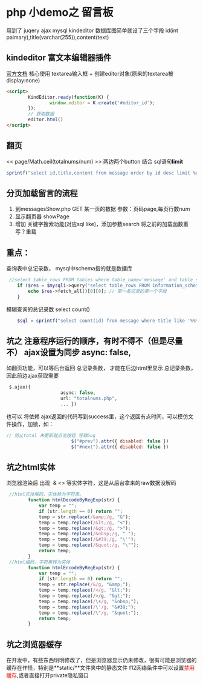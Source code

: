 # php 小demo之 留言板
用到了 juqery ajax mysql kindeditor
数据库图简单就设了三个字段 id(int paimary),title(varchar(255)),content(text)

## kindeditor 富文本编辑器插件
[官方文档](http://kindeditor.net/doc.php)
核心使用 textarea输入框 + 创建editor对象(原来的textarea被display:none)
```html
<script>
        KindEditor.ready(function(K) {
                window.editor = K.create('#editor_id');
        });
        // 获取数据
        editor.html()
</script>
```



## 翻页
<<  page/Math.ceil(totalnums/num) >> 两边两个button
结合  sql语句**limit**
```php
sprintf("select id,title,content from message order by id desc limit %d,%d ",($page-1)*$num,$num);
```

## 分页加载留言的流程
1. 到messagesShow.php  GET 某一页的数据 参数：页码page,每页行数num
2. 显示翻页器 showPage
3. 增加 关键字搜索功能(对应sql like)，添加参数search 将之前的加载函数重写？重载

## 重点：
查询表中总记录数， mysql中schema指的就是数据库 
```php
 //select table_rows FROM tables where table_name='message' and table_schema='test'
    if ($res = $mysqli->query("select table_rows FROM information_schema.tables where table_name='message' and table_schema='test'")) { // test.message
        echo $res->fetch_all()[0][0]; // 第一条记录的第一个字段
    } 
```
模糊查询的总记录数 select count() 
```php
    $sql = sprintf("select count(id) from message where title like '%%%s%%' or content like '%%%s%%' order by id desc",$search,$search);
```

## 坑之 注意程序运行的顺序，有时不得不（但是尽量不）  ajax设置为同步 async: false,
如翻页功能，可以等后台返回 总记录条数， 才能在后边html里显示 总记录条数，因此前边ajax获取需要
```php
 $.ajax({
                    async: false, 
                    url: "totalnums.php",
                    ... })
```
也可以 将依赖 ajax返回的代码写到success里，这个返回有点时间，可以模仿文件操作，加锁，如：
```javascript
// 防止total 未更新就点击按钮 导致bug  
                        $("#prev").attr({ disabled: false })
                        $("#next").attr({ disabled: false })
```

## 坑之html实体
浏览器渲染后 出现 &nbsp;&amp; &lt;&gt; 等实体字符，这是从后台拿来的raw数据没解码
```javascript
 //html实体解码，实体转为字符串。
        function htmlDecodeByRegExp(str) {
            var temp = "";
            if (str.length == 0) return "";
            temp = str.replace(/&amp;/g, "&");
            temp = temp.replace(/&lt;/g, "<");
            temp = temp.replace(/&gt;/g, ">");
            temp = temp.replace(/&nbsp;/g, " ");
            temp = temp.replace(/&#39;/g, "\'");
            temp = temp.replace(/&quot;/g, "\"");
            return temp;
        }
 //html编码，字符串转为实体
        function htmlEncodeByRegExp(str) {
            var temp = "";
            if (str.length == 0) return "";
            temp = str.replace(/&/g, "&amp;");
            temp = temp.replace(/</g, "&lt;");
            temp = temp.replace(/>/g, "&gt;");
            temp = temp.replace(/\s/g, "&nbsp;");
            temp = temp.replace(/\'/g, "&#39;");
            temp = temp.replace(/\"/g, "&quot;");
            return temp;
        }
```

## 坑之浏览器缓存
在开发中，有些东西明明修改了，但是浏览器显示仍未修改，很有可能是浏览器的缓存在作怪，特别是**static/**文件夹中的静态文件
f12网络条件中可以设置<span style='color:red'>禁用缓存</span>,或者直接打开private隐私窗口
